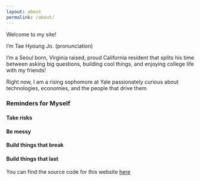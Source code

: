 ```yaml
---
layout: about
permalink: /about/
---
```


Welcome to my site! 

I’m Tae Hyoung Jo. (pronunciation)

I’m a Seoul born, Virginia raised, proud California resident that splits his time between asking big questions, building cool things, and enjoying college life with my friends!

Right now, I am a rising sophomore at Yale passionately curious about technologies, economies, and the people that drive them.

### Reminders for Myself
#### Take risks
#### Be messy
#### Build things that break
#### Build things that last

You can find the source code for this website [here](https://github.com/taehyoungjo/taehyoungjo.github.io)